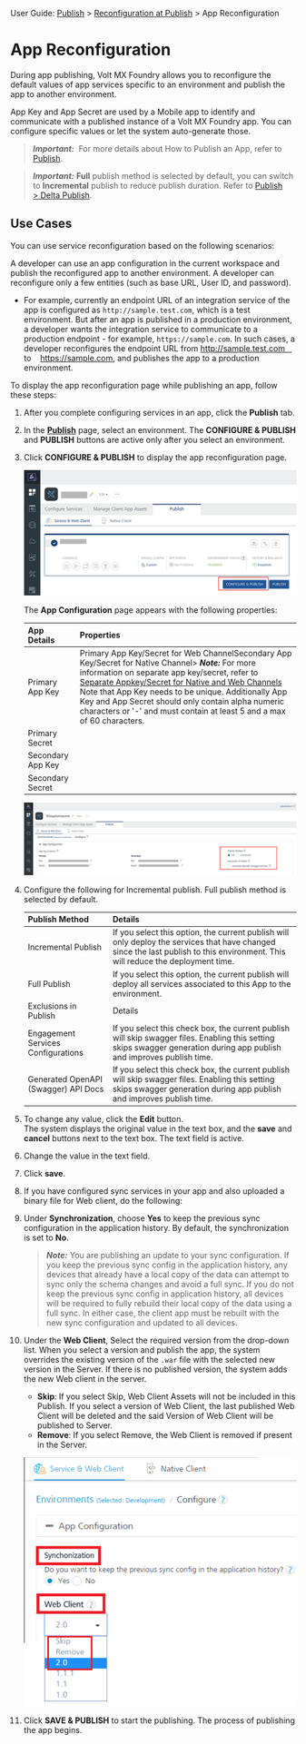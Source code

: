                               

User Guide: [Publish](Publish.md) > [Reconfiguration at Publish](ReconfigPublish.md) > App Reconfiguration

App Reconfiguration
===================

During app publishing, Volt MX Foundry allows you to reconfigure the default values of app services specific to an environment and publish the app to another environment.

App Key and App Secret are used by a Mobile app to identify and communicate with a published instance of a Volt MX Foundry app. You can configure specific values or let the system auto-generate those.

> **_Important:_**  For more details about How to Publish an App, refer to [Publish](Publish.md).

> **_Important:_** **Full** publish method is selected by default, you can switch to **Incremental** publish to reduce publish duration. Refer to [Publish > Delta Publish](Publish.md).

Use Cases
---------

You can use service reconfiguration based on the following scenarios:

A developer can use an app configuration in the current workspace and publish the reconfigured app to another environment. A developer can reconfigure only a few entities (such as base URL, User ID, and password).

*   For example, currently an endpoint URL of an integration service of the app is configured as `http://sample.test.com`, which is a test environment. But after an app is published in a production environment, a developer wants the integration service to communicate to a production endpoint - for example, `https://sample.com`. In such cases, a developer reconfigures the endpoint URL from http://sample.test.com    to    https://sample.com, and publishes the app to a production environment.

To display the app reconfiguration page while publishing an app, follow these steps:

1.  After you complete configuring services in an app, click the **Publish** tab.
2.  In the **[Publish](Publish.md)** page, select an environment. The **CONFIGURE & PUBLISH** and **PUBLISH** buttons are active only after you select an environment.
3.  Click **CONFIGURE & PUBLISH** to display the app reconfiguration page.
    
    ![](Resources/Images/AppReconfigPublish1_637x251.png)
    
    The **App Configuration** page appears with the following properties:
    
    | App Details | Properties |
    | --- | --- |
    | Primary App Key | Primary App Key/Secret for Web ChannelSecondary App Key/Secret for Native Channel> **_Note:_** For more information on separate app key/secret, refer to [Separate Appkey/Secret for Native and Web Channels](SeparateAppKey-Secret.md) Note that App Key needs to be unique. Additionally App Key and App Secret should only contain alpha numeric characters or '-' and must contain at least 5 and a max of 60 characters. |
    | Primary Secret |
    | Secondary App Key |
    | Secondary Secret |
    
    ![](Resources/Images/ReconfigAppsPublishModes_650x275.png)
    

1.  Configure the following for Incremental publish. Full publish method is selected by default.
    
    | Publish Method | Details |
    | --- | --- |
    | Incremental Publish | If you select this option, the current publish will only deploy the services that have changed since the last publish to this environment. This will reduce the deployment time. |
    | Full Publish | If you select this option, the current publish will deploy all services associated to this App to the environment. |
    | Exclusions in Publish | Details |
    | Engagement Services Configurations | If you select this check box, the current publish will skip swagger files. Enabling this setting skips swagger generation during app publish and improves publish time. |
    | Generated OpenAPI (Swagger) API Docs | If you select this check box, the current publish will skip swagger files. Enabling this setting skips swagger generation during app publish and improves publish time. |
    
2.  To change any value, click the **Edit** button.  
    The system displays the original value in the text box, and the **save** and **cancel** buttons next to the text box. The text field is active.
3.  Change the value in the text field.
4.  Click **save**.
5.  If you have configured sync services in your app and also uploaded a binary file for Web client, do the following:

1.  Under **Synchronization**, choose **Yes** to keep the previous sync configuration in the application history. By default, the synchronization is set to **No**.
    
    > **_Note:_** You are publishing an update to your sync configuration. If you keep the previous sync config in the application history, any devices that already have a local copy of the data can attempt to sync only the schema changes and avoid a full sync. If you do not keep the previous sync config in application history, all devices will be required to fully rebuild their local copy of the data using a full sync. In either case, the client app must be rebuilt with the new sync configuration and updated to all devices.
    
2.  Under the **Web Client**, Select the required version from the drop-down list. When you select a version and publish the app, the system overrides the existing version of the `.war` file with the selected new version in the Server. If there is no published version, the system adds the new Web client in the server.  
      
    
    *   **Skip**: If you select Skip, Web Client Assets will not be included in this Publish. If you select a version of Web Client, the last published Web Client will be deleted and the said Version of Web Client will be published to Server.
    *   **Remove**: If you select Remove, the Web Client is removed if present in the Server.
    
    ![](Resources/Images/App_Reconfig1.png)
    

7.  Click **SAVE & PUBLISH** to start the publishing. The process of publishing the app begins.
